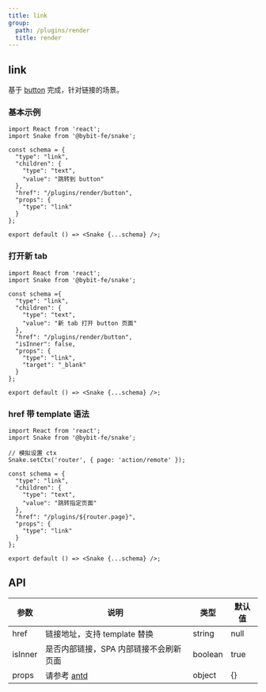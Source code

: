 ```yaml
---
title: link
group:
  path: /plugins/render
  title: render
---
```


## link

基于 [button](./button) 完成，针对链接的场景。

### 基本示例

```tsx
import React from 'react';
import Snake from '@bybit-fe/snake';

const schema = {
  "type": "link",
  "children": {
    "type": "text",
    "value": "跳转到 button"
  },
  "href": "/plugins/render/button",
  "props": {
    "type": "link"
  }
};

export default () => <Snake {...schema} />;
```

### 打开新 tab

```tsx
import React from 'react';
import Snake from '@bybit-fe/snake';

const schema ={
  "type": "link",
  "children": {
    "type": "text",
    "value": "新 tab 打开 button 页面"
  },
  "href": "/plugins/render/button",
  "isInner": false,
  "props": {
    "type": "link",
    "target": "_blank"
  }
};

export default () => <Snake {...schema} />;
```

### href 带 template 语法

```tsx
import React from 'react';
import Snake from '@bybit-fe/snake';

// 模拟设置 ctx
Snake.setCtx('router', { page: 'action/remote' });

const schema = {
  "type": "link",
  "children": {
    "type": "text",
    "value": "跳转指定页面"
  },
  "href": "/plugins/${router.page}",
  "props": {
    "type": "link"
  }
};

export default () => <Snake {...schema} />;
```

## API

| 参数    | 说明                                                    | 类型    | 默认值 |
| ------- | ------------------------------------------------------- | ------- | ------ |
| href    | 链接地址，支持 template 替换                            | string  | null   |
| isInner | 是否内部链接，SPA 内部链接不会刷新页面                  | boolean | true   |
| props   | 请参考 [antd](https://ant.design/components/button-cn/) | object  | {}     |
